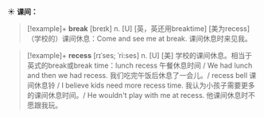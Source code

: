 ☀ <span class="category">**课间：**</span>
>[!example]+ <span class="vocabulary">**break**</span> [breɪk] 
> <span class="definition">n. [U] [英，英还用breaktime] [美为recess]（学校的）课间休息：</span>Come and see me at break. 课间休息时来见我。
           
>[!example]+ <span class="vocabulary">**recess**</span> [rɪˈses; ˈri:ses]
> <span class="definition">n. [U] [美] 学校的课间休息。相当于英式的break或break time：</span>lunch recess 午餐休息时间 / We had lunch and then we had recess. 我们吃完午饭后休息了一会儿。/ recess bell 课间休息铃 / I believe kids need more recess time. 我认为小孩子需要更多的课间休息时间。/ He wouldn't play with me at recess. 他课间休息时不愿跟我玩。

